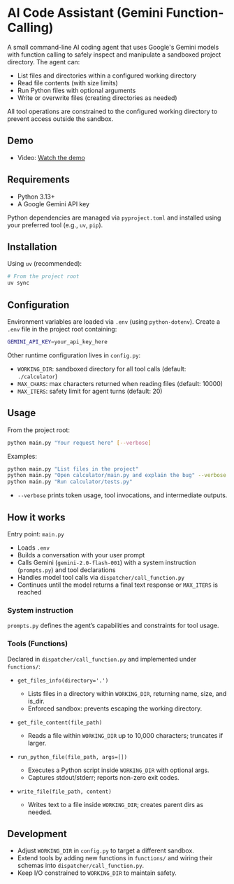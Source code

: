 # AI Code Assistant (Gemini Function-Calling)

A small command-line AI coding agent that uses Google's Gemini models with function calling to safely inspect and manipulate a sandboxed project directory. The agent can:

- List files and directories within a configured working directory
- Read file contents (with size limits)
- Run Python files with optional arguments
- Write or overwrite files (creating directories as needed)

All tool operations are constrained to the configured working directory to prevent access outside the sandbox.

## Demo

- Video: [Watch the demo](aiagent-demo.mp4)

## Requirements

- Python 3.13+
- A Google Gemini API key

Python dependencies are managed via `pyproject.toml` and installed using your preferred tool (e.g., `uv`, `pip`).

## Installation

Using `uv` (recommended):

```bash
# From the project root
uv sync
```

## Configuration

Environment variables are loaded via `.env` (using `python-dotenv`). Create a `.env` file in the project root containing:

```bash
GEMINI_API_KEY=your_api_key_here
```

Other runtime configuration lives in `config.py`:

- `WORKING_DIR`: sandboxed directory for all tool calls (default: `./calculator`)
- `MAX_CHARS`: max characters returned when reading files (default: 10000)
- `MAX_ITERS`: safety limit for agent turns (default: 20)

## Usage

From the project root:

```bash
python main.py "Your request here" [--verbose]
```

Examples:

```bash
python main.py "List files in the project"
python main.py "Open calculator/main.py and explain the bug" --verbose
python main.py "Run calculator/tests.py"
```

- `--verbose` prints token usage, tool invocations, and intermediate outputs.

## How it works

Entry point: `main.py`

- Loads `.env`
- Builds a conversation with your user prompt
- Calls Gemini (`gemini-2.0-flash-001`) with a system instruction (`prompts.py`) and tool declarations
- Handles model tool calls via `dispatcher/call_function.py`
- Continues until the model returns a final text response or `MAX_ITERS` is reached

### System instruction

`prompts.py` defines the agent’s capabilities and constraints for tool usage.

### Tools (Functions)

Declared in `dispatcher/call_function.py` and implemented under `functions/`:

- `get_files_info(directory='.')`

  - Lists files in a directory within `WORKING_DIR`, returning name, size, and is_dir.
  - Enforced sandbox: prevents escaping the working directory.

- `get_file_content(file_path)`

  - Reads a file within `WORKING_DIR` up to 10,000 characters; truncates if larger.

- `run_python_file(file_path, args=[])`

  - Executes a Python script inside `WORKING_DIR` with optional args.
  - Captures stdout/stderr; reports non-zero exit codes.

- `write_file(file_path, content)`
  - Writes text to a file inside `WORKING_DIR`; creates parent dirs as needed.

## Development

- Adjust `WORKING_DIR` in `config.py` to target a different sandbox.
- Extend tools by adding new functions in `functions/` and wiring their schemas into `dispatcher/call_function.py`.
- Keep I/O constrained to `WORKING_DIR` to maintain safety.
